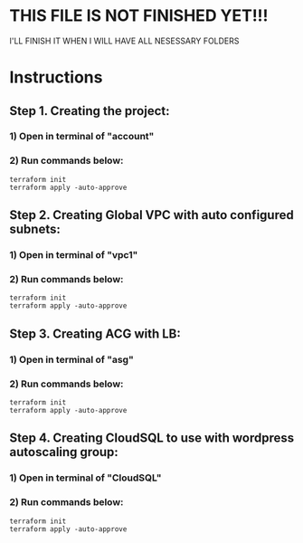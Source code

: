# THIS FILE IS NOT FINISHED YET!!! 
I'LL FINISH IT WHEN I WILL HAVE ALL NESESSARY FOLDERS


# Instructions

## Step 1. Creating the project:

### 1) Open in terminal of "account"
### 2) Run commands below:
```
terraform init
terraform apply -auto-approve
```

## Step 2. Creating Global VPC with auto configured subnets:
### 1) Open in terminal of "vpc1"
### 2) Run commands below:
```
terraform init
terraform apply -auto-approve
```

## Step 3. Creating ACG with LB:
### 1) Open in terminal of "asg"
### 2) Run commands below:
```
terraform init
terraform apply -auto-approve
```

## Step 4. Creating CloudSQL to use with wordpress autoscaling group:
### 1) Open in terminal of "CloudSQL"
### 2) Run commands below:
```
terraform init
terraform apply -auto-approve
```
